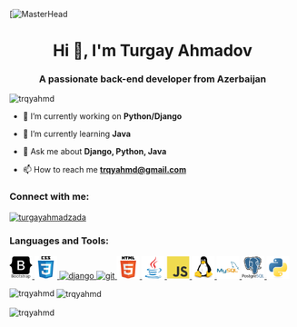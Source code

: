 [![MasterHead](https://timelinecovers.pro/facebook-cover/download/programmer-a-tool-for-converting-facebook-cover.jpg)
<h1 align="center">Hi 👋, I'm Turgay Ahmadov</h1>
<h3 align="center">A passionate back-end developer from Azerbaijan</h3>

<p align="left"> <img src="https://komarev.com/ghpvc/?username=trqyahmd&label=Profile%20views&color=0e75b6&style=flat" alt="trqyahmd" /> </p>

- 🔭 I’m currently working on **Python/Django**

- 🌱 I’m currently learning **Java**

- 💬 Ask me about **Django, Python, Java**

- 📫 How to reach me **trqyahmd@gmail.com**

<h3 align="left">Connect with me:</h3>
<p align="left">
<a href="https://linkedin.com/in/turgayahmadzada" target="blank"><img align="center" src="https://raw.githubusercontent.com/rahuldkjain/github-profile-readme-generator/master/src/images/icons/Social/linked-in-alt.svg" alt="turgayahmadzada" height="30" width="40" /></a>
</p>

<h3 align="left">Languages and Tools:</h3>
<p align="left"> <a href="https://getbootstrap.com" target="_blank" rel="noreferrer"> <img src="https://raw.githubusercontent.com/devicons/devicon/master/icons/bootstrap/bootstrap-plain-wordmark.svg" alt="bootstrap" width="40" height="40"/> </a> <a href="https://www.w3schools.com/css/" target="_blank" rel="noreferrer"> <img src="https://raw.githubusercontent.com/devicons/devicon/master/icons/css3/css3-original-wordmark.svg" alt="css3" width="40" height="40"/> </a> <a href="https://www.djangoproject.com/" target="_blank" rel="noreferrer"> <img src="https://cdn.worldvectorlogo.com/logos/django.svg" alt="django" width="40" height="40"/> </a> <a href="https://git-scm.com/" target="_blank" rel="noreferrer"> <img src="https://www.vectorlogo.zone/logos/git-scm/git-scm-icon.svg" alt="git" width="40" height="40"/> </a> <a href="https://www.w3.org/html/" target="_blank" rel="noreferrer"> <img src="https://raw.githubusercontent.com/devicons/devicon/master/icons/html5/html5-original-wordmark.svg" alt="html5" width="40" height="40"/> </a> <a href="https://www.java.com" target="_blank" rel="noreferrer"> <img src="https://raw.githubusercontent.com/devicons/devicon/master/icons/java/java-original.svg" alt="java" width="40" height="40"/> </a> <a href="https://developer.mozilla.org/en-US/docs/Web/JavaScript" target="_blank" rel="noreferrer"> <img src="https://raw.githubusercontent.com/devicons/devicon/master/icons/javascript/javascript-original.svg" alt="javascript" width="40" height="40"/> </a> <a href="https://www.linux.org/" target="_blank" rel="noreferrer"> <img src="https://raw.githubusercontent.com/devicons/devicon/master/icons/linux/linux-original.svg" alt="linux" width="40" height="40"/> </a> <a href="https://www.mysql.com/" target="_blank" rel="noreferrer"> <img src="https://raw.githubusercontent.com/devicons/devicon/master/icons/mysql/mysql-original-wordmark.svg" alt="mysql" width="40" height="40"/> </a> <a href="https://www.postgresql.org" target="_blank" rel="noreferrer"> <img src="https://raw.githubusercontent.com/devicons/devicon/master/icons/postgresql/postgresql-original-wordmark.svg" alt="postgresql" width="40" height="40"/> </a> <a href="https://www.python.org" target="_blank" rel="noreferrer"> <img src="https://raw.githubusercontent.com/devicons/devicon/master/icons/python/python-original.svg" alt="python" width="40" height="40"/> </a> </p>

<p><img align="left" src="https://github-readme-stats.vercel.app/api/top-langs?username=trqyahmd&show_icons=true&locale=en&layout=compact" alt="trqyahmd" /></p>

<p>&nbsp;<img align="center" src="https://github-readme-stats.vercel.app/api?username=trqyahmd&show_icons=true&locale=en" alt="trqyahmd" /></p>

<p><img align="center" src="https://github-readme-streak-stats.herokuapp.com/?user=trqyahmd&" alt="trqyahmd" /></p>

